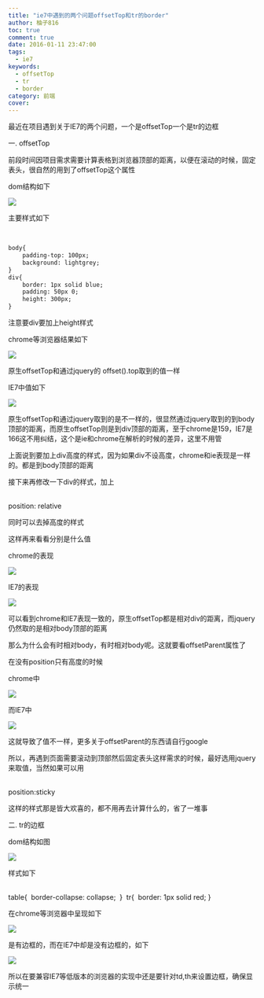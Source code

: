```yaml
---
title: "ie7中遇到的两个问题offsetTop和tr的border"
author: 柚子816
toc: true
comment: true
date: 2016-01-11 23:47:00
tags: 
  - ie7
keywords:
  - offsetTop
  - tr
  - border
category: 前端
cover: 
---
```


最近在项目遇到关于IE7的两个问题，一个是offsetTop一个是tr的边框

一. offsetTop

前段时间因项目需求需要计算表格到浏览器顶部的距离，以便在滚动的时候，固定表头，很自然的用到了offsetTop这个属性

dom结构如下

![](./ef4e170b-4b52-3f50-8d5d-1913d3860061.png)  

主要样式如下


​    
```html
body{
    padding-top: 100px;
    background: lightgrey;
}
div{
    border: 1px solid blue;
    padding: 50px 0;
    height: 300px;
}
```

注意要div要加上height样式

chrome等浏览器结果如下


![](./45e82a78-e98b-352a-898e-a0d0f968291b.png)  

原生offsetTop和通过jquery的 offset().top取到的值一样

IE7中值如下

![](./149cff87-b5fc-36b0-85bb-7ab9ef952970.png)  

原生offsetTop和通过jquery取到的是不一样的，很显然通过jquery取到的到body顶部的距离，而原生offsetTop则是到div顶部的距离，至于chrome是159，IE7是166这不用纠结，这个是ie和chrome在解析的时候的差异，这里不用管

上面说到要加上div高度的样式，因为如果div不设高度，chrome和ie表现是一样的。都是到body顶部的距离

接下来再修改一下div的样式，加上


​    
​    position: relative

同时可以去掉高度的样式

这样再来看看分别是什么值

chrome的表现

![](./fd0bfcbf-1e3a-3b48-8d3c-fa82bd60ae37.png)  

IE7的表现

![](./0d4d4197-3dfb-3aff-b224-af3e2e0f52fa.png)  

可以看到chrome和IE7表现一致的，原生offsetTop都是相对div的距离，而jquery仍然取的是相对body顶部的距离

那么为什么会有时相对body，有时相对body呢。这就要看offsetParent属性了

在没有position只有高度的时候

chrome中

![](./7b90278a-74c2-3c9e-970c-fed9d0433ef0.png)  

而IE7中

![](./9ec9fc3d-a40b-3a8d-8b5f-0d60d1b012c2.png)  

这就导致了值不一样，更多关于offsetParent的东西请自行google

所以，再遇到页面需要滚动到顶部然后固定表头这样需求的时候，最好选用jquery来取值，当然如果可以用


​    
​    position:sticky

这样的样式那是皆大欢喜的，都不用再去计算什么的，省了一堆事

二. tr的边框

dom结构如图

![](./65745b31-9039-3f43-acd2-ac0e54b3ea73.png)  

样式如下


​    
​    table{
​        border-collapse: collapse;
​    }
​    tr{
​        border: 1px solid red;
​    }

在chrome等浏览器中呈现如下

![](./2f4f473d-536b-33bc-b125-fa24a43cb7b4.png)  

是有边框的，而在IE7中却是没有边框的，如下

![](./d715f375-1477-3a70-937e-bf117980f326.png)  

所以在要兼容IE7等低版本的浏览器的实现中还是要针对td,th来设置边框，确保显示统一

